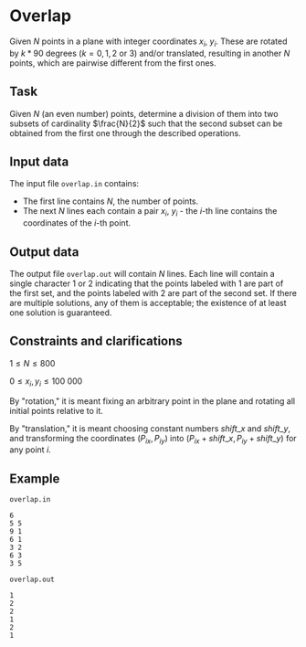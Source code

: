 # Overlap

Given $N$ points in a plane with integer coordinates $x_i$, $y_i$. These are rotated by $k*90$ degrees $(k = 0, 1, 2$ or $3)$ and/or translated, resulting in another $N$ points, which are pairwise different from the first ones.

## Task

Given $N$ (an even number) points, determine a division of them into two subsets of cardinality $\frac{N}{2}$ such that the second subset can be obtained from the first one through the described operations.

## Input data

The input file `overlap.in` contains:

- The first line contains $N$, the number of points.
- The next $N$ lines each contain a pair $x_i$, $y_i$ - the $i$-th line contains the coordinates of the $i$-th point.

## Output data

The output file `overlap.out` will contain $N$ lines. Each line will contain a single character $1$ or $2$ indicating that the points labeled with $1$ are part of the first set, and the points labeled with $2$ are part of the second set. If there are multiple solutions, any of them is acceptable; the existence of at least one solution is guaranteed.

## Constraints and clarifications

$1 \leq N \leq 800$

$0 \leq x_i, y_i \leq 100\ 000$

By "rotation," it is meant fixing an arbitrary point in the plane and rotating all initial points relative to it.

By "translation," it is meant choosing constant numbers $shift\_x$ and $shift\_y$, and transforming the coordinates $(P_{ix}, P_{iy})$ into $(P_{ix} + shift\_x, P_{iy} + shift\_y)$ for any point $i$.

## Example

`overlap.in`
```
6
5 5
9 1
6 1
3 2
6 3
3 5
```

`overlap.out`
```
1
2
2
1
2
1
```